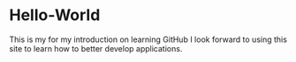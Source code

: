 # Hello-World
This is my for my introduction on learning GitHub
I look forward to using this site to learn how to better develop applications.
